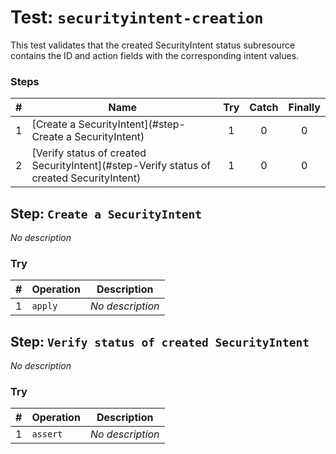 # Test: `securityintent-creation`

This test validates that the created SecurityIntent status subresource contains the ID and action  fields with the corresponding intent values.


### Steps

| # | Name | Try | Catch | Finally |
|:-:|---|:-:|:-:|:-:|
| 1 | [Create a SecurityIntent](#step-Create a SecurityIntent) | 1 | 0 | 0 |
| 2 | [Verify status of created SecurityIntent](#step-Verify status of created SecurityIntent) | 1 | 0 | 0 |

## Step: `Create a SecurityIntent`

*No description*

### Try

| # | Operation | Description |
|:-:|---|---|
| 1 | `apply` | *No description* |

## Step: `Verify status of created SecurityIntent`

*No description*

### Try

| # | Operation | Description |
|:-:|---|---|
| 1 | `assert` | *No description* |
